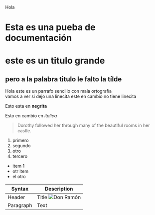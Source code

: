 Hola

Esta es una pueba de documentación
====================

# este es un titulo grande

## pero a la palabra titulo le falto la tílde

Hola este es un parrafo sencillo con mala ortografía  
vamos a ver si dejo una linecita
este en cambio no tiene linecita

Esto esta en **negrita**

Esto en cambio en *italica*

> Dorothy followed her through many of the beautiful rooms in her castle.

1. primero 
2. segundo
1. otro 
1. tercero

- item 1
- otr item
- el otro





| Syntax      | Description |
| ----------- | ----------- |
| Header      | Title   ![Don Ramón](https://c.tenor.com/JdKD0wTKE1MAAAAM/olor-el-chavo-del-ocho.gif)    |
| Paragraph   | Text        |
